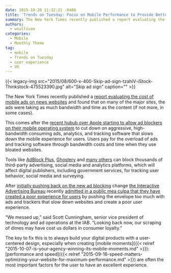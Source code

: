 ```yaml
---
date: 2015-10-20 11:32:21 -0400
title: 'Trends on Tuesday: Focus on Mobile Performance to Provide Better Mobile Moments'
summary: The New York Times recently published a report evaluating the cost of mobile ads on news websites and found that on many of the major sites, the ads were taking as much bandwidth and time as the content (if not more, in some cases). This comes after the recent hubub over Apple starting to allow
authors:
  - wsullivan
categories:
  - Mobile
  - Monthly Theme
tag:
  - mobile
  - Trends on Tuesday
  - user experience
  - UX
---
```


{{< legacy-img src="2015/08/600-x-400-Skip-ad-sign-tzahiV-iStock-Thinkstock-475523390.jpg" alt="Skip ad sign" caption="" >}} 

The New York Times recently published a  [report evaluating the cost of mobile ads on news websites](http://www.nytimes.com/interactive/2015/10/01/business/cost-of-mobile-ads.html) and found that on many of the major sites, the ads were taking as much bandwidth and time as the content (if not more, in some cases).

This comes after the [recent hubub over Apple starting to allow ad blockers on their mobile operating system](http://blogs.wsj.com/cmo/2015/08/28/apples-ad-blocking-is-potential-nightmare-for-ad-sellers/) to cut down on aggressive, high-bandwidth consuming ads, analytics, and tracking software that slows down the mobile experience for users. Users pay for the overload of ads and tracking software through bandwidth costs and time when they use bloated websites.

Tools like [AdBlock Plus](https://itunes.apple.com/us/app/adblock-plus-abp/id1028871868?mt=8), [Ghostery](https://www.ghostery.com/) and [many others](http://www.loopinsight.com/2015/09/16/a-list-of-content-blockers-for-ios-9/) can block thousands of third-party advertising, social media and analytics platforms, which will affect digital publishers, including government services, for tracking user behavior, social media and surveying.

After [initially pushing back on the new ad blocking](http://www.adweek.com/news/technology/iab-calls-ad-blocking-highway-robbery-and-ramps-its-call-arms-167241) change [the Interactive Advertising Bureau](http://www.iab.net/) recently [admitted in a public mea culpa that they have created a poor experience for users](http://www.adweek.com/news/technology/iab-pivots-ad-blocking-and-issues-mea-culpa-we-messed-167583) by pushing the envelope too much with ads and trackers that slow down websites and create a poor user experience.

&#8220;We messed up,&#8221; said Scott Cunningham, senior vice president of technology and ad operations at the IAB. &#8220;Looking back now, our scraping of dimes may have cost us dollars in consumer loyalty.&#8221;

The key to fix this is to always build your digital products with a user-centered design, especially when creating [mobile moments]({{< relref "2015-10-07-is-your-agency-winning-its-mobile-moments.md" >}}): [performance and speed]({{< relref "2015-09-16-speed-matters-optimizing-your-website-for-maximum-performance.md" >}}) are often the most important factors for the user to have an excellent experience.
